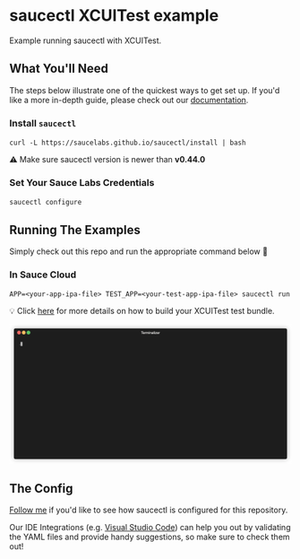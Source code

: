 # saucectl XCUITest example

Example running saucectl with XCUITest.

## What You'll Need

The steps below illustrate one of the quickest ways to get set up. If you'd like a more in-depth guide, please check out
our [documentation](https://docs.saucelabs.com/testrunner-toolkit/installation).

### Install `saucectl`

```shell
curl -L https://saucelabs.github.io/saucectl/install | bash
```

⚠ Make sure saucectl version is newer than **v0.44.0**

### Set Your Sauce Labs Credentials

```shell
saucectl configure
```

## Running The Examples

Simply check out this repo and run the appropriate command below :rocket:

### In Sauce Cloud

```shell
APP=<your-app-ipa-file> TEST_APP=<your-test-app-ipa-file> saucectl run
```

:bulb: Click [here](.github/workflows/test.yml) for more details on how to build your XCUITest test bundle.

![sauce cloud example](assets/sauce_cloud_example.gif)

## The Config

[Follow me](.sauce/config.yml) if you'd like to see how saucectl is configured for this repository.

Our IDE Integrations (e.g. [Visual Studio Code](https://docs.saucelabs.com/testrunner-toolkit/ide-integrations/vscode)) can help you out by validating the YAML files and provide handy suggestions, so make sure to check them out!
